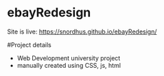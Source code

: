 # ebayRedesign
Site is live:
https://snordhus.github.io/ebayRedesign/

#Project details
* Web Development university project
* manually created using CSS, js, html
